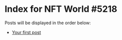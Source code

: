 # Index for NFT World #5218
Posts will be displayed in the order below:

- [Your first post](./001-first.md)


